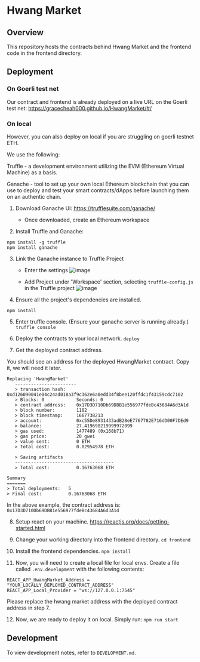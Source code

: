 # Hwang Market

## Overview

This repository hosts the contracts behind Hwang Market and the frontend code in the frontend directory.

## Deployment

### On Goerli test net

Our contract and frontend is already deployed on a live URL on the Goerli test net: https://gracecheah000.github.io/HwangMarket/#/

### On local

However, you can also deploy on local if you are struggling on goerli testnet ETH.

We use the following:

Truffle - a development environment utilizing the EVM (Ethereum Virtual Machine) as a basis.

Ganache - tool to set up your own local Ethereum blockchain that you can use to deploy and test your smart contracts/dApps before launching them on an authentic chain.

1. Download Ganache UI: https://trufflesuite.com/ganache/

   - Once downloaded, create an Ethereum workspace

2. Install Truffle and Ganache:

```
npm install -g truffle
npm install ganache
```

3. Link the Ganache instance to Truffle Project

   - Enter the settings
     ![image](https://user-images.githubusercontent.com/65240352/195335188-ca589438-62c5-4380-82f4-8fa7095cac6f.png)

   - Add Project under 'Workspace' section, selecting `truffle-config.js` in the Truffle project
     ![image](https://user-images.githubusercontent.com/65240352/195335284-5d638ece-e6ec-4314-9153-901957ff7ef5.png)

4. Ensure all the project's dependencies are installed.

```
npm install
```

5. Enter truffle console. (Ensure your ganache server is running already.)
   `truffle console`

6. Deploy the contracts to your local network.
   `deploy`

7. Get the deployed contract address.

You should see an address for the deployed HwangMarket contract. Copy it, we will need it later.

```
Replacing 'HwangMarket'
   -----------------------
   > transaction hash:    0xd126090041e04c24ad018a3f9c362e6a0edd34f8bee120ffdc1f43159cdc7102
   > Blocks: 0            Seconds: 0
   > contract address:    0x17D3D710Db69DBB1e556977fdeBc43684A6d3A1d
   > block number:        1102
   > block timestamp:     1667738213
   > account:             0xc55De8931433adB28eE7767782E716dD00F7DEd9
   > balance:             27.419698219999972099
   > gas used:            1477489 (0x168b71)
   > gas price:           20 gwei
   > value sent:          0 ETH
   > total cost:          0.02954978 ETH

   > Saving artifacts
   -------------------------------------
   > Total cost:          0.16763068 ETH

Summary
=======
> Total deployments:   5
> Final cost:          0.16763068 ETH
```

In the above example, the contract address is: `0x17D3D710Db69DBB1e556977fdeBc43684A6d3A1d`

8. Setup react on your machine.
   https://reactjs.org/docs/getting-started.html

9. Change your working directory into the frontend directory.
   `cd frontend`

10. Install the frontend dependencies.
    `npm install`

11. Now, you will need to create a local file for local envs.
    Create a file called `.env.development` with the following contents:

```
REACT_APP_HwangMarket_Address = "YOUR_LOCALLY_DEPLOYED_CONTRACT_ADDRESS"
REACT_APP_Local_Provider = "ws://127.0.0.1:7545"
```

Please replace the hwang market address with the deployed contract address in step 7.

12. Now, we are ready to deploy it on local. Simply run:
    `npm run start`

## Development

To view development notes, refer to `DEVELOPMENT.md`.
